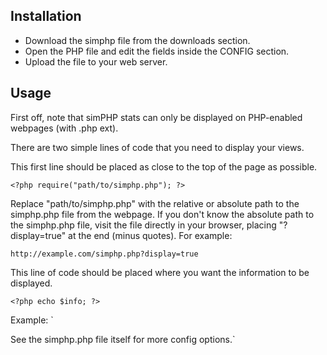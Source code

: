 ## Installation
 + Download the simphp file from the downloads section.
 + Open the PHP file and edit the fields inside the CONFIG section.
 + Upload the file to your web server.

## Usage
First off, note that simPHP stats can only be displayed on PHP-enabled webpages (with .php ext).

There are two simple lines of code that you need to display your views.

This first line should be placed as close to the top of the page as possible.

    <?php require("path/to/simphp.php"); ?>

Replace "path/to/simphp.php" with the relative or absolute path to the simphp.php file from the webpage.
If you don't know the absolute path to the simphp.php file, visit the file directly in your browser, placing "?display=true" at the end (minus quotes). For example:

 `http://example.com/simphp.php?display=true`


This line of code should be placed where you want the information to be displayed.

    <?php echo $info; ?>

 Example:
 `<p class="hits"><?php echo $info; ?></p>

See the simphp.php file itself for more config options.`
